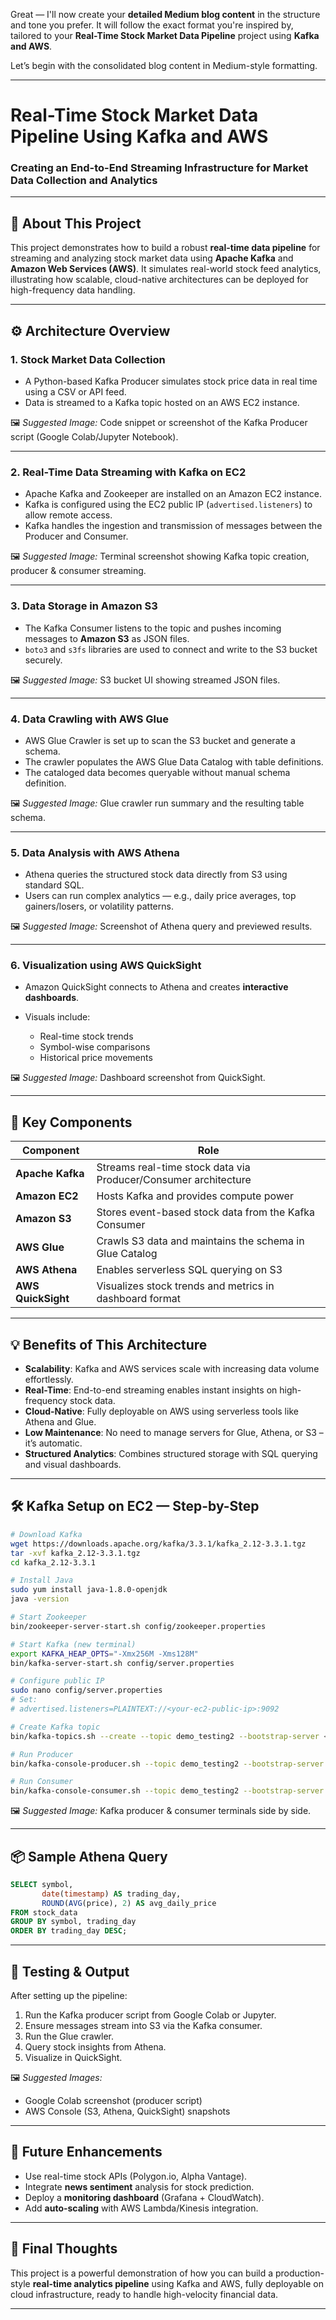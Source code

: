 Great — I'll now create your **detailed Medium blog content** in the structure and tone you prefer. It will follow the exact format you're inspired by, tailored to your **Real-Time Stock Market Data Pipeline** project using **Kafka and AWS**.

Let’s begin with the consolidated blog content in Medium-style formatting.

---

# Real-Time Stock Market Data Pipeline Using Kafka and AWS

### Creating an End-to-End Streaming Infrastructure for Market Data Collection and Analytics

---

## 📌 About This Project

This project demonstrates how to build a robust **real-time data pipeline** for streaming and analyzing stock market data using **Apache Kafka** and **Amazon Web Services (AWS)**. It simulates real-world stock feed analytics, illustrating how scalable, cloud-native architectures can be deployed for high-frequency data handling.

---

## ⚙️ Architecture Overview

### 1. **Stock Market Data Collection**

* A Python-based Kafka Producer simulates stock price data in real time using a CSV or API feed.
* Data is streamed to a Kafka topic hosted on an AWS EC2 instance.

🖼️ *Suggested Image:* Code snippet or screenshot of the Kafka Producer script (Google Colab/Jupyter Notebook).

---

### 2. **Real-Time Data Streaming with Kafka on EC2**

* Apache Kafka and Zookeeper are installed on an Amazon EC2 instance.
* Kafka is configured using the EC2 public IP (`advertised.listeners`) to allow remote access.
* Kafka handles the ingestion and transmission of messages between the Producer and Consumer.

🖼️ *Suggested Image:* Terminal screenshot showing Kafka topic creation, producer & consumer streaming.

---

### 3. **Data Storage in Amazon S3**

* The Kafka Consumer listens to the topic and pushes incoming messages to **Amazon S3** as JSON files.
* `boto3` and `s3fs` libraries are used to connect and write to the S3 bucket securely.

🖼️ *Suggested Image:* S3 bucket UI showing streamed JSON files.

---

### 4. **Data Crawling with AWS Glue**

* AWS Glue Crawler is set up to scan the S3 bucket and generate a schema.
* The crawler populates the AWS Glue Data Catalog with table definitions.
* The cataloged data becomes queryable without manual schema definition.

🖼️ *Suggested Image:* Glue crawler run summary and the resulting table schema.

---

### 5. **Data Analysis with AWS Athena**

* Athena queries the structured stock data directly from S3 using standard SQL.
* Users can run complex analytics — e.g., daily price averages, top gainers/losers, or volatility patterns.

🖼️ *Suggested Image:* Screenshot of Athena query and previewed results.

---

### 6. **Visualization using AWS QuickSight**

* Amazon QuickSight connects to Athena and creates **interactive dashboards**.
* Visuals include:

  * Real-time stock trends
  * Symbol-wise comparisons
  * Historical price movements

🖼️ *Suggested Image:* Dashboard screenshot from QuickSight.

---

## 🧱 Key Components

| Component          | Role                                                            |
| ------------------ | --------------------------------------------------------------- |
| **Apache Kafka**   | Streams real-time stock data via Producer/Consumer architecture |
| **Amazon EC2**     | Hosts Kafka and provides compute power                          |
| **Amazon S3**      | Stores event-based stock data from the Kafka Consumer           |
| **AWS Glue**       | Crawls S3 data and maintains the schema in Glue Catalog         |
| **AWS Athena**     | Enables serverless SQL querying on S3                           |
| **AWS QuickSight** | Visualizes stock trends and metrics in dashboard format         |

---

## 💡 Benefits of This Architecture

* **Scalability**: Kafka and AWS services scale with increasing data volume effortlessly.
* **Real-Time**: End-to-end streaming enables instant insights on high-frequency stock data.
* **Cloud-Native**: Fully deployable on AWS using serverless tools like Athena and Glue.
* **Low Maintenance**: No need to manage servers for Glue, Athena, or S3 – it’s automatic.
* **Structured Analytics**: Combines structured storage with SQL querying and visual dashboards.

---

## 🛠️ Kafka Setup on EC2 — Step-by-Step

```bash
# Download Kafka
wget https://downloads.apache.org/kafka/3.3.1/kafka_2.12-3.3.1.tgz
tar -xvf kafka_2.12-3.3.1.tgz
cd kafka_2.12-3.3.1

# Install Java
sudo yum install java-1.8.0-openjdk
java -version

# Start Zookeeper
bin/zookeeper-server-start.sh config/zookeeper.properties

# Start Kafka (new terminal)
export KAFKA_HEAP_OPTS="-Xmx256M -Xms128M"
bin/kafka-server-start.sh config/server.properties

# Configure public IP
sudo nano config/server.properties
# Set:
# advertised.listeners=PLAINTEXT://<your-ec2-public-ip>:9092

# Create Kafka topic
bin/kafka-topics.sh --create --topic demo_testing2 --bootstrap-server <public-ip>:9092 --replication-factor 1 --partitions 1

# Run Producer
bin/kafka-console-producer.sh --topic demo_testing2 --bootstrap-server <public-ip>:9092

# Run Consumer
bin/kafka-console-consumer.sh --topic demo_testing2 --bootstrap-server <public-ip>:9092
```

🖼️ *Suggested Image:* Kafka producer & consumer terminals side by side.

---

## 📦 Sample Athena Query

```sql
SELECT symbol, 
       date(timestamp) AS trading_day, 
       ROUND(AVG(price), 2) AS avg_daily_price
FROM stock_data
GROUP BY symbol, trading_day
ORDER BY trading_day DESC;
```

---

## 🧪 Testing & Output

After setting up the pipeline:

1. Run the Kafka producer script from Google Colab or Jupyter.
2. Ensure messages stream into S3 via the Kafka consumer.
3. Run the Glue crawler.
4. Query stock insights from Athena.
5. Visualize in QuickSight.

🖼️ *Suggested Images:*

* Google Colab screenshot (producer script)
* AWS Console (S3, Athena, QuickSight) snapshots

---

## 🔮 Future Enhancements

* Use real-time stock APIs (Polygon.io, Alpha Vantage).
* Integrate **news sentiment** analysis for stock prediction.
* Deploy a **monitoring dashboard** (Grafana + CloudWatch).
* Add **auto-scaling** with AWS Lambda/Kinesis integration.

---

## 📌 Final Thoughts

This project is a powerful demonstration of how you can build a production-style **real-time analytics pipeline** using Kafka and AWS, fully deployable on cloud infrastructure, ready to handle high-velocity financial data.

---

